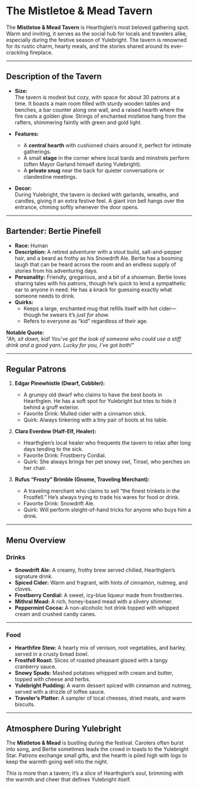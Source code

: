 # **The Mistletoe & Mead Tavern**

The **Mistletoe & Mead Tavern** is Hearthglen’s most beloved gathering spot. Warm and inviting, it serves as the social hub for locals and travelers alike, especially during the festive season of Yulebright. The tavern is renowned for its rustic charm, hearty meals, and the stories shared around its ever-crackling fireplace.

---

## **Description of the Tavern**

- **Size:**  
  The tavern is modest but cozy, with space for about 30 patrons at a time. It boasts a main room filled with sturdy wooden tables and benches, a bar counter along one wall, and a raised hearth where the fire casts a golden glow. Strings of enchanted mistletoe hang from the rafters, shimmering faintly with green and gold light.

- **Features:**  
  - A **central hearth** with cushioned chairs around it, perfect for intimate gatherings.  
  - A small **stage** in the corner where local bards and minstrels perform (often Mayor Garland himself during Yulebright).  
  - A **private snug** near the back for quieter conversations or clandestine meetings.  

- **Decor:**  
  During Yulebright, the tavern is decked with garlands, wreaths, and candles, giving it an extra festive feel. A giant iron bell hangs over the entrance, chiming softly whenever the door opens.

---

## **Bartender: Bertie Pinefell**

- **Race:** Human  
- **Description:** A retired adventurer with a stout build, salt-and-pepper hair, and a beard as frothy as his Snowdrift Ale. Bertie has a booming laugh that can be heard across the room and an endless supply of stories from his adventuring days.  
- **Personality:** Friendly, gregarious, and a bit of a showman. Bertie loves sharing tales with his patrons, though he’s quick to lend a sympathetic ear to anyone in need. He has a knack for guessing exactly what someone needs to drink.  
- **Quirks:**  
  - Keeps a large, enchanted mug that refills itself with hot cider—though he swears it’s *just for show.*  
  - Refers to everyone as “kid” regardless of their age.  

**Notable Quote:**  
*"Ah, sit down, kid! You’ve got the look of someone who could use a stiff drink and a good yarn. Lucky for you, I’ve got both!"*

---

## **Regular Patrons**

1. **Edgar Pinewhistle (Dwarf, Cobbler):**  
   - A grumpy old dwarf who claims to have the best boots in Hearthglen. He has a soft spot for Yulebright but tries to hide it behind a gruff exterior.  
   - Favorite Drink: Mulled cider with a cinnamon stick.  
   - Quirk: Always tinkering with a tiny pair of boots at his table.

2. **Clara Everdew (Half-Elf, Healer):**  
   - Hearthglen’s local healer who frequents the tavern to relax after long days tending to the sick.  
   - Favorite Drink: Frostberry Cordial.  
   - Quirk: She always brings her pet snowy owl, Tinsel, who perches on her chair.

3. **Rufus “Frosty” Brimble (Gnome, Traveling Merchant):**  
   - A traveling merchant who claims to sell “the finest trinkets in the Frostfell.” He’s always trying to trade his wares for food or drink.  
   - Favorite Drink: Snowdrift Ale.  
   - Quirk: Will perform sleight-of-hand tricks for anyone who buys him a drink.

---

## **Menu Overview**

### **Drinks**
- **Snowdrift Ale:** A creamy, frothy brew served chilled, Hearthglen’s signature drink.  
- **Spiced Cider:** Warm and fragrant, with hints of cinnamon, nutmeg, and cloves.  
- **Frostberry Cordial:** A sweet, icy-blue liqueur made from frostberries.  
- **Mithral Mead:** A rich, honey-based mead with a silvery shimmer.  
- **Peppermint Cocoa:** A non-alcoholic hot drink topped with whipped cream and crushed candy canes.  

---

### **Food**
- **Hearthfire Stew:** A hearty mix of venison, root vegetables, and barley, served in a crusty bread bowl.  
- **Frostfell Roast:** Slices of roasted pheasant glazed with a tangy cranberry sauce.  
- **Snowy Spuds:** Mashed potatoes whipped with cream and butter, topped with cheese and herbs.  
- **Yulebright Pudding:** A warm dessert spiced with cinnamon and nutmeg, served with a drizzle of toffee sauce.  
- **Traveler’s Platter:** A sampler of local cheeses, dried meats, and warm biscuits.  

---

## **Atmosphere During Yulebright**
The **Mistletoe & Mead** is bustling during the festival. Carolers often burst into song, and Bertie sometimes leads the crowd in toasts to the Yulebright Star. Patrons exchange small gifts, and the hearth is piled high with logs to keep the warmth going well into the night.

This is more than a tavern; it’s a slice of Hearthglen’s soul, brimming with the warmth and cheer that defines Yulebright itself.
